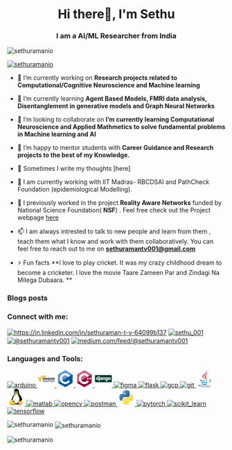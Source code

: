 <h1 align="center">Hi there👋, I'm Sethu</h1>
<h3 align="center">I am a AI/ML Researcher from India</h3>

<p align="left"> <img src="https://komarev.com/ghpvc/?username=sethuramanio&label=Profile%20views&color=0e75b6&style=flat" alt="sethuramanio" /> </p>

<p align="left"> <a href="https://github.com/ryo-ma/github-profile-trophy"><img src="https://github-profile-trophy.vercel.app/?username=sethuramanio" alt="sethuramanio" /></a> </p>

- 🔭 I’m currently working on **Research projects related to Computational/Cognitive Neuroscience and Machine learning**

- 🌱 I’m currently learning **Agent Based Models, FMRI data analysis, Disentanglement in generative models and Graph Neural Networks**

- 👯 I’m looking to collaborate on **I’m currently learning Computational Neuroscience and Applied Mathmetics to solve fundamental problems in Machine learning and AI**

- 🤝 I’m happy to mentor students with **Career Guidance and Research projects to the best of my Knowledge.**

- 📝 Sometimes I write my thoughts [here]

- 🔭 I am currently working with IIT Madras- RBCDSAI and PathCheck Foundation (epidemiological Modelling). 

- 🌱 I previously worked in the project **Reality Aware Networks** funded by National Science Foundation( **NSF**) . Feel free check out the Project webpage [here](https://ashwinashok.github.io/realityawarenetworks/)

- 📫 I am always intrested to talk to new people and learn from them , teach them what I know and work with them collaboratively. You can feel free to reach out to me on **sethuramantv001@gmail.com**

- ⚡ Fun facts **I love to play cricket. It was my crazy childhood dream to become a cricketer. I love the movie Taare Zameen Par and Zindagi Na Milega Dubaara. **

### Blogs posts
<!-- BLOG-POST-LIST:START -->
<!-- BLOG-POST-LIST:END -->

<h3 align="left">Connect with me:</h3>
<p align="left">
<a href="https://linkedin.com/in/https://in.linkedin.com/in/sethuraman-t-v-64099b137" target="blank"><img align="center" src="https://raw.githubusercontent.com/rahuldkjain/github-profile-readme-generator/master/src/images/icons/Social/linked-in-alt.svg" alt="https://in.linkedin.com/in/sethuraman-t-v-64099b137" height="30" width="40" /></a>
<a href="https://instagram.com/sethu_001" target="blank"><img align="center" src="https://raw.githubusercontent.com/rahuldkjain/github-profile-readme-generator/master/src/images/icons/Social/instagram.svg" alt="sethu_001" height="30" width="40" /></a>
<a href="https://medium.com/@sethuramantv001" target="blank"><img align="center" src="https://raw.githubusercontent.com/rahuldkjain/github-profile-readme-generator/master/src/images/icons/Social/medium.svg" alt="@sethuramantv001" height="30" width="40" /></a>
<a href="/medium.com/feed/@sethuramantv001" target="blank"><img align="center" src="https://raw.githubusercontent.com/rahuldkjain/github-profile-readme-generator/master/src/images/icons/Social/rss.svg" alt="medium.com/feed/@sethuramantv001" height="30" width="40" /></a>
</p>

<h3 align="left">Languages and Tools:</h3>
<p align="left"> <a href="https://www.arduino.cc/" target="_blank"> <img src="https://cdn.worldvectorlogo.com/logos/arduino-1.svg" alt="arduino" width="40" height="40"/> </a> <a href="https://aws.amazon.com" target="_blank"> <img src="https://raw.githubusercontent.com/devicons/devicon/master/icons/amazonwebservices/amazonwebservices-original-wordmark.svg" alt="aws" width="40" height="40"/> </a> <a href="https://www.cprogramming.com/" target="_blank"> <img src="https://raw.githubusercontent.com/devicons/devicon/master/icons/c/c-original.svg" alt="c" width="40" height="40"/> </a> <a href="https://www.w3schools.com/cpp/" target="_blank"> <img src="https://raw.githubusercontent.com/devicons/devicon/master/icons/cplusplus/cplusplus-original.svg" alt="cplusplus" width="40" height="40"/> </a> <a href="https://www.djangoproject.com/" target="_blank"> <img src="https://raw.githubusercontent.com/devicons/devicon/master/icons/django/django-original.svg" alt="django" width="40" height="40"/> </a> <a href="https://www.figma.com/" target="_blank"> <img src="https://www.vectorlogo.zone/logos/figma/figma-icon.svg" alt="figma" width="40" height="40"/> </a> <a href="https://flask.palletsprojects.com/" target="_blank"> <img src="https://www.vectorlogo.zone/logos/pocoo_flask/pocoo_flask-icon.svg" alt="flask" width="40" height="40"/> </a> <a href="https://cloud.google.com" target="_blank"> <img src="https://www.vectorlogo.zone/logos/google_cloud/google_cloud-icon.svg" alt="gcp" width="40" height="40"/> </a> <a href="https://git-scm.com/" target="_blank"> <img src="https://www.vectorlogo.zone/logos/git-scm/git-scm-icon.svg" alt="git" width="40" height="40"/> </a> <a href="https://www.java.com" target="_blank"> <img src="https://raw.githubusercontent.com/devicons/devicon/master/icons/java/java-original.svg" alt="java" width="40" height="40"/> </a> <a href="https://www.linux.org/" target="_blank"> <img src="https://raw.githubusercontent.com/devicons/devicon/master/icons/linux/linux-original.svg" alt="linux" width="40" height="40"/> </a> <a href="https://www.mathworks.com/" target="_blank"> <img src="https://upload.wikimedia.org/wikipedia/commons/2/21/Matlab_Logo.png" alt="matlab" width="40" height="40"/> </a> <a href="https://opencv.org/" target="_blank"> <img src="https://www.vectorlogo.zone/logos/opencv/opencv-icon.svg" alt="opencv" width="40" height="40"/> </a> <a href="https://postman.com" target="_blank"> <img src="https://www.vectorlogo.zone/logos/getpostman/getpostman-icon.svg" alt="postman" width="40" height="40"/> </a> <a href="https://www.python.org" target="_blank"> <img src="https://raw.githubusercontent.com/devicons/devicon/master/icons/python/python-original.svg" alt="python" width="40" height="40"/> </a> <a href="https://pytorch.org/" target="_blank"> <img src="https://www.vectorlogo.zone/logos/pytorch/pytorch-icon.svg" alt="pytorch" width="40" height="40"/> </a> <a href="https://scikit-learn.org/" target="_blank"> <img src="https://upload.wikimedia.org/wikipedia/commons/0/05/Scikit_learn_logo_small.svg" alt="scikit_learn" width="40" height="40"/> </a> <a href="https://www.tensorflow.org" target="_blank"> <img src="https://www.vectorlogo.zone/logos/tensorflow/tensorflow-icon.svg" alt="tensorflow" width="40" height="40"/> </a> </p>

<p><img align="left" src="https://github-readme-stats.vercel.app/api/top-langs?username=sethuramanio&show_icons=true&locale=en&layout=compact" alt="sethuramanio" /></p>

<p>&nbsp;<img align="center" src="https://github-readme-stats.vercel.app/api?username=sethuramanio&show_icons=true&locale=en" alt="sethuramanio" /></p>

<p><img align="center" src="https://github-readme-streak-stats.herokuapp.com/?user=sethuramanio&" alt="sethuramanio" /></p>
